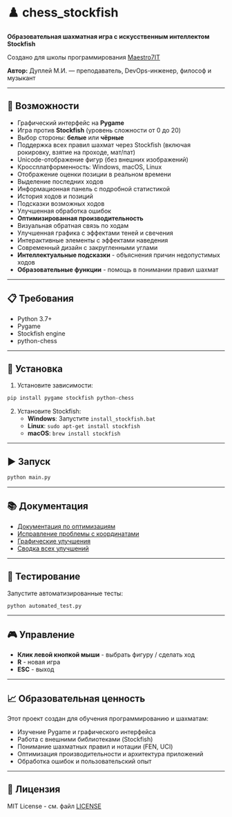 # ♟️ chess_stockfish

**Образовательная шахматная игра с искусственным интеллектом Stockfish**  

Создано для школы программирования [Maestro7IT](https://school-maestro7it.ru/)  

**Автор:** Дуплей М.И. — преподаватель, DevOps-инженер, философ и музыкант

---

## 🌟 Возможности

- Графический интерфейс на **Pygame**
- Игра против **Stockfish** (уровень сложности от 0 до 20)
- Выбор стороны: **белые** или **чёрные**
- Поддержка всех правил шахмат через Stockfish (включая рокировку, взятие на проходе, мат/пат)
- Unicode-отображение фигур (без внешних изображений)
- Кроссплатформенность: Windows, macOS, Linux
- Отображение оценки позиции в реальном времени
- Выделение последних ходов
- Информационная панель с подробной статистикой
- История ходов и позиций
- Подсказки возможных ходов
- Улучшенная обработка ошибок
- **Оптимизированная производительность**
- Визуальная обратная связь по ходам
- Улучшенная графика с эффектами теней и свечения
- Интерактивные элементы с эффектами наведения
- Современный дизайн с закругленными углами
- **Интеллектуальные подсказки** - объяснения причин недопустимых ходов
- **Образовательные функции** - помощь в понимании правил шахмат

---

## 📋 Требования

- Python 3.7+
- Pygame
- Stockfish engine
- python-chess

---

## 🚀 Установка

1. Установите зависимости:
```bash
pip install pygame stockfish python-chess
```

2. Установите Stockfish:
   - **Windows**: Запустите `install_stockfish.bat`
   - **Linux**: `sudo apt-get install stockfish`
   - **macOS**: `brew install stockfish`

---

## ▶️ Запуск

```bash
python main.py
```

---

## 📚 Документация

- [Документация по оптимизациям](docs/code_optimizations.md)
- [Исправление проблемы с координатами](docs/coordinate_fix.md)
- [Графические улучшения](docs/graphics_improvements.md)
- [Сводка всех улучшений](IMPROVEMENTS_SUMMARY.md)

---

## 🧪 Тестирование

Запустите автоматизированные тесты:
```bash
python automated_test.py
```

---

## 🎮 Управление

- **Клик левой кнопкой мыши** - выбрать фигуру / сделать ход
- **R** - новая игра
- **ESC** - выход

---

## 📈 Образовательная ценность

Этот проект создан для обучения программированию и шахматам:
- Изучение Pygame и графического интерфейса
- Работа с внешними библиотеками (Stockfish)
- Понимание шахматных правил и нотации (FEN, UCI)
- Оптимизация производительности и архитектура приложений
- Обработка ошибок и пользовательский опыт

---

## 📄 Лицензия

MIT License - см. файл [LICENSE](LICENSE)